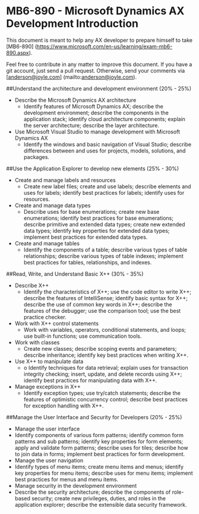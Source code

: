 # 	MB6-890 - Microsoft Dynamics AX Development Introduction

This document is meant to help any AX developer to prepare himself to take [MB6-890] (https://www.microsoft.com/en-us/learning/exam-mb6-890.aspx).

Feel free to contribute in any matter to improve this document.
If you have a git account, just send a pull request. Otherwise, send your comments via [anderson@joyle.com] (mailto:anderson@joyle.com).

##Understand the architecture and development environment (20% - 25%)
* Describe the Microsoft Dynamics AX architecture 
  * Identify features of Microsoft Dynamics AX; describe the development environment; describe the components in the application stack; identify cloud architecture components; explain the server architecture; describe the layer architecture.
* Use Microsoft Visual Studio to manage development with Microsoft Dynamics AX
  * Identify the windows and basic navigation of Visual Studio; describe differences between and uses for projects, models, solutions, and packages.
  
##Use the Application Explorer to develop new elements (25% - 30%)
* Create and manage labels and resources 
  * Create new label files; create and use labels; describe elements and uses for labels; identify best practices for labels; identify uses for resources.
* Create and manage data types  
  * Describe uses for base enumerations; create new base enumerations; identify best practices for base enumerations; describe primitive and extended data types; create new extended data types; identify key properties for extended data types; implement best practices for extended data types.
* Create and manage tables
  * Identify the components of a table; describe various types of table relationships; describe various types of table indexes; implement best practices for tables, relationships, and indexes.
  
##Read, Write, and Understand Basic X++ (30% - 35%)
* Describe X++
  * Identify the characteristics of X++; use the code editor to write X++; describe the features of IntelliSense; identify basic syntax for X++; describe the use of common key words in X++; describe the features of the debugger; use the comparison tool; use the best practice checker.
* Work with X++ control statements
  * Work with variables, operators, conditional statements, and loops; use built-in functions; use communication tools.
* Work with classes
  *	Create new classes; describe scoping events and parameters; describe inheritance; identify key best practices when writing X++.
* Use X++ to manipulate data
  * o	Identify techniques for data retrieval; explain uses for transaction integrity checking; insert, update, and delete records using X++; identify best practices for manipulating data with X++.
* Manage exceptions in X++
  * Identify exception types; use try/catch statements; describe the features of optimistic concurrency control; describe best practices for exception handling with X++.
  
##Manage the User Interface and Security for Developers (20% - 25%)
*	Manage the user interface
  * Identify components of various form patterns; identify common form patterns and sub patterns; identify key properties for form elements; apply and validate form patterns; describe uses for tiles; describe how to join data in forms; implement best practices for form development.
*	Manage the user navigation
  * Identify types of menu items; create menu items and menus; identify key properties for menu items; describe uses for menu items; implement best practices for menus and menu items.
*	Manage security in the development environment
  * Describe the security architecture; describe the components of role-based security; create new privileges, duties, and roles in the application explorer; describe the extensible data security framework.
